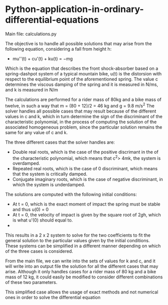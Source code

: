 # Python-application-in-ordinary-differential-equations
Main file: calculations.py



The objective is to handle all possible solutions that may arise from the following equation, considering a fall from height h:
  + mu''(t) + cu'(t) + ku(t) = −mg

Which is the equation that describes the front shock-absorber based on a spring-dashpot system of a 
typical mountain bike, u(t) is the distorsion with respect to the equilibrium point of the aforementioned
spring. The value c determines the viscous damping of the spring and it is measured in N/ms, and k is measured in N/m

The calculations are performed for a rider mass of 80kg and a bike mass of twelve, in such a way that m = (80 + 12)/2 = 46 kg and g = 9.8 m/s<sup>2</sup>
The solver handles all possible cases that may result because of the different values in c and k, which in turn determine the sign of the discriminant
of the characteristic polynomial, in the process of computing the solution of the associated homogeneous problem, since the particular solution remains
the same for any value of c and k.

The three different cases that the solver handles are:
  - Double real roots, which is the case of the positive discrimant in the of the characteristic polynomial, which means that c<sup>2</sup>> 4mk, the system is overdamped.
  - Repeated real roots, which is the case of 0 discriminant, which means that the system is critically damped.
  - Conjugate imaginary roots, which is the case of negative discriminant, in which the system is underdamped.

The solutions are computed with the following initial conditions:
  - At t = 0, which is the exact moment of impact the spring must be stable and thus u(0) = 0
  - At t = 0, the velocity of impact is given by the square root of 2*g*h, which is what u'(0) should equal to.
  - 
This results in a 2 x 2 system to solve for the two coefficients to fit the general solution to the particular values given by the initial conditions. These systems can be simplified in a different manner depending on which of the three cases is considered.

From the main file, we can write into the sets of values for k and c, and it will write into an output file the solution for all the different cases that may arise. Although it only handles cases for a rider mass of 80 kg and a bike mass of 12 kg, it could easily be modified to consider different combinations of these two parameters.

This simplified case allows the usage of exact methods and not numerical ones in order to solve the differential equation

